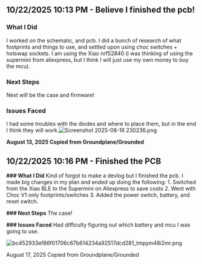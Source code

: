 <!--
  ===================    !!READ THIS NOTICE!!   ====================
  DO NOT edit this file manually. Your changes WILL BE OVERWRITTEN!
  This journal is auto generated and updated by Hack Club Blueprint.
  To edit this file, please edit your journal entries on Blueprint.
  ==================================================================
-->

## 10/22/2025 10:13 PM - Believe I finished the pcb!  

### **What I Did**
I worked on the schematic, and pcb. I did a bunch of research of what footprints and things to use, and settled upon using choc switches + hotswap sockets. I am using the Xiao nrf52840 (i was thinking of using the supermini from aliexpress, but I think I will just use my own money to buy the mcu).

### **Next Steps**
Next will be the case and firmware!

### **Issues Faced**
I had some troubles with the diodes and where to place them, but in the end I think they will work.![Screenshot 2025-08-16 230236.png](https://blueprint.hackclub.com/user-attachments/blobs/proxy/eyJfcmFpbHMiOnsiZGF0YSI6NDYzOSwicHVyIjoiYmxvYl9pZCJ9fQ==--39a34a360d0bbc2bcee5fa377da9070b770a34c9/Screenshot%202025-08-16%20230236.png)


**August 13, 2025
Copied from Groundplane/Grounded**  

## 10/22/2025 10:16 PM - Finished the PCB  

**### What I Did**
Kind of forgot to make a devlog but I finished the pcb. I made big changes in my plan and ended up doing the following: 1. Switched from the Xiao BLE to the Supermini on Aliexpress to save costs 2. Went with Choc V1 only footprints/switches 3. Added the power switch, battery, and reset switch.

**### Next Steps**
The case!

**### Issues Faced**
Had difficulty figuring out which battery and mcu I was going to use.

![bc452933ef86f01706c67b614234a92517dcd281_tmpym48i2mr.png](https://blueprint.hackclub.com/user-attachments/blobs/proxy/eyJfcmFpbHMiOnsiZGF0YSI6NDY0MCwicHVyIjoiYmxvYl9pZCJ9fQ==--a14a6b04eb73b3479ab2b630d6afd55807caa645/bc452933ef86f01706c67b614234a92517dcd281_tmpym48i2mr.png)

August 17, 2025
Copied from Groundplane/Grounded  

